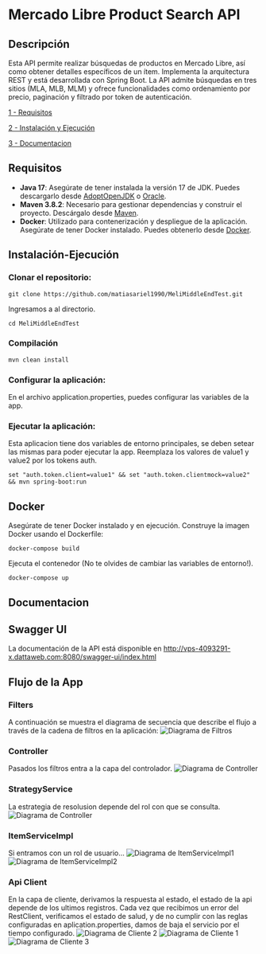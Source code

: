 # Mercado Libre Product Search API

## Descripción

Esta API permite realizar búsquedas de productos en Mercado Libre, así como obtener detalles específicos de un ítem. Implementa la arquitectura REST y está desarrollada con Spring Boot. La API admite búsquedas en tres sitios (MLA, MLB, MLM) y ofrece funcionalidades como ordenamiento por precio, paginación y filtrado por token de autenticación.


[1 - Requisitos](#Requisitos)

[2 - Instalación y Ejecución](#Instalación-Ejecución)

[3 - Documentacion](#Documentacion)


## Requisitos


- **Java 17**: Asegúrate de tener instalada la versión 17 de JDK. Puedes descargarlo desde [AdoptOpenJDK](https://adoptopenjdk.net/) o [Oracle](https://www.oracle.com/java/technologies/javase-jdk17-downloads.html).
- **Maven 3.8.2**: Necesario para gestionar dependencias y construir el proyecto. Descárgalo desde [Maven](https://maven.apache.org/download.cgi).
- **Docker**: Utilizado para contenerización y despliegue de la aplicación. Asegúrate de tener Docker instalado. Puedes obtenerlo desde [Docker](https://www.docker.com/get-started).

## Instalación-Ejecución


### Clonar el repositorio:

```
git clone https://github.com/matiasariel1990/MeliMiddleEndTest.git
```
Ingresamos a al directorio.
```
cd MeliMiddleEndTest
```
### Compilación

```
mvn clean install
```
### Configurar la aplicación:
En el archivo application.properties, puedes configurar las variables de la app.


### Ejecutar la aplicación:
Esta aplicacion tiene dos variables de entorno principales, se deben setear las mismas para poder ejecutar la app.
Reemplaza los valores de value1 y value2 por los tokens auth.
```
set "auth.token.client=value1" && set "auth.token.clientmock=value2" && mvn spring-boot:run
```

## Docker
Asegúrate de tener Docker instalado y en ejecución. Construye la imagen Docker usando el Dockerfile:
```
docker-compose build
```
Ejecuta el contenedor (No te olvides de cambiar las variables de entorno!).

```
docker-compose up
```

## Documentacion 

## Swagger UI
La documentación de la API está disponible en
http://vps-4093291-x.dattaweb.com:8080/swagger-ui/index.html


## Flujo de la App

### Filters
A continuación se muestra el diagrama de secuencia que describe el flujo a través de la cadena de filtros en la aplicación:
![Diagrama de Filtros](src/main/resources/docs/filter_chain.png)

### Controller
Pasados los filtros entra a la capa del controlador.
![Diagrama de Controller](src/main/resources/docs/controller.png)

### StrategyService
La estrategia de resolusion depende del rol con que se consulta.
![Diagrama de Controller](src/main/resources/docs/ServiceStrategy.png)

### ItemServiceImpl
Si entramos con un rol de usuario...
![Diagrama de ItemServiceImpl1](src/main/resources/docs/ItemServiceImpl-getItemById.png)
![Diagrama de ItemServiceImpl2](src/main/resources/docs/ItemServiceImpl-getItemsByQuery.png)

### Api Client
En la capa de cliente, derivamos la respuesta al estado, el estado de la api depende de los ultimos registros.
Cada vez que recibimos un error del RestClient, verificamos el estado de salud, 
y de no cumplir con las reglas configuradas en aplication.properties, damos de baja el servicio por el tiempo configurado.
![Diagrama de Cliente 2](src/main/resources/docs/whenState-ApiClientAndResponseOk.png)
![Diagrama de Cliente 1](src/main/resources/docs/whenState-ApiClientAndError.png)
![Diagrama de Cliente 3](src/main/resources/docs/whenState-ApiUnavailableState.png)

